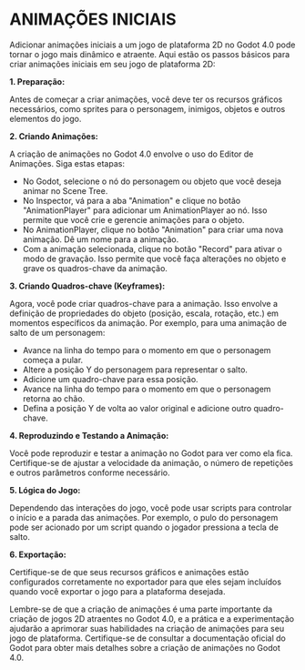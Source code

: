 # ANIMAÇÕES INICIAIS
Adicionar animações iniciais a um jogo de plataforma 2D no Godot 4.0 pode tornar o jogo mais dinâmico e atraente. Aqui estão os passos básicos para criar animações iniciais em seu jogo de plataforma 2D:

**1. Preparação:**

Antes de começar a criar animações, você deve ter os recursos gráficos necessários, como sprites para o personagem, inimigos, objetos e outros elementos do jogo.

**2. Criando Animações:**

A criação de animações no Godot 4.0 envolve o uso do Editor de Animações. Siga estas etapas:

- No Godot, selecione o nó do personagem ou objeto que você deseja animar no Scene Tree.
- No Inspector, vá para a aba "Animation" e clique no botão "AnimationPlayer" para adicionar um AnimationPlayer ao nó. Isso permite que você crie e gerencie animações para o objeto.
- No AnimationPlayer, clique no botão "Animation" para criar uma nova animação. Dê um nome para a animação.
- Com a animação selecionada, clique no botão "Record" para ativar o modo de gravação. Isso permite que você faça alterações no objeto e grave os quadros-chave da animação.

**3. Criando Quadros-chave (Keyframes):**

Agora, você pode criar quadros-chave para a animação. Isso envolve a definição de propriedades do objeto (posição, escala, rotação, etc.) em momentos específicos da animação. Por exemplo, para uma animação de salto de um personagem:

- Avance na linha do tempo para o momento em que o personagem começa a pular.
- Altere a posição Y do personagem para representar o salto.
- Adicione um quadro-chave para essa posição.
- Avance na linha do tempo para o momento em que o personagem retorna ao chão.
- Defina a posição Y de volta ao valor original e adicione outro quadro-chave.

**4. Reproduzindo e Testando a Animação:**

Você pode reproduzir e testar a animação no Godot para ver como ela fica. Certifique-se de ajustar a velocidade da animação, o número de repetições e outros parâmetros conforme necessário.

**5. Lógica do Jogo:**

Dependendo das interações do jogo, você pode usar scripts para controlar o início e a parada das animações. Por exemplo, o pulo do personagem pode ser acionado por um script quando o jogador pressiona a tecla de salto.

**6. Exportação:**

Certifique-se de que seus recursos gráficos e animações estão configurados corretamente no exportador para que eles sejam incluídos quando você exportar o jogo para a plataforma desejada.

Lembre-se de que a criação de animações é uma parte importante da criação de jogos 2D atraentes no Godot 4.0, e a prática e a experimentação ajudarão a aprimorar suas habilidades na criação de animações para seu jogo de plataforma. Certifique-se de consultar a documentação oficial do Godot para obter mais detalhes sobre a criação de animações no Godot 4.0.